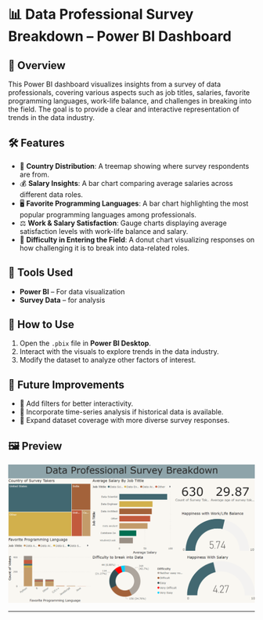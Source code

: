 # 📊 Data Professional Survey Breakdown – Power BI Dashboard

## 📌 Overview
This Power BI dashboard visualizes insights from a survey of data professionals, covering various aspects such as job titles, salaries, favorite programming languages, work-life balance, and challenges in breaking into the field. The goal is to provide a clear and interactive representation of trends in the data industry.

## 🛠 Features
- 📍 **Country Distribution**: A treemap showing where survey respondents are from.
- 💰 **Salary Insights**: A bar chart comparing average salaries across different data roles.
- 🖥 **Favorite Programming Languages**: A bar chart highlighting the most popular programming languages among professionals.
- ⚖ **Work & Salary Satisfaction**: Gauge charts displaying average satisfaction levels with work-life balance and salary.
- 🎯 **Difficulty in Entering the Field**: A donut chart visualizing responses on how challenging it is to break into data-related roles.

## 🔧 Tools Used
- **Power BI** – For data visualization
- **Survey Data** – for analysis

## 📂 How to Use
1. Open the `.pbix` file in **Power BI Desktop**.
2. Interact with the visuals to explore trends in the data industry.
3. Modify the dataset to analyze other factors of interest.

## 🚀 Future Improvements
- 🔹 Add filters for better interactivity.
- 🔹 Incorporate time-series analysis if historical data is available.
- 🔹 Expand dataset coverage with more diverse survey responses.

## 🖼 Preview
![Dashboard Preview](./Data%20Professional%20Survey%20Dashboard.png)
  
---
